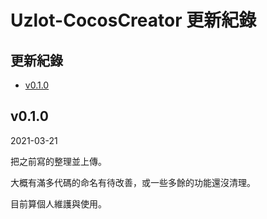 # Uzlot-CocosCreator 更新紀錄

## 更新紀錄

- [v0.1.0](#v010)

## v0.1.0
2021-03-21

把之前寫的整理並上傳。

大概有滿多代碼的命名有待改善，或一些多餘的功能還沒清理。

目前算個人維護與使用。